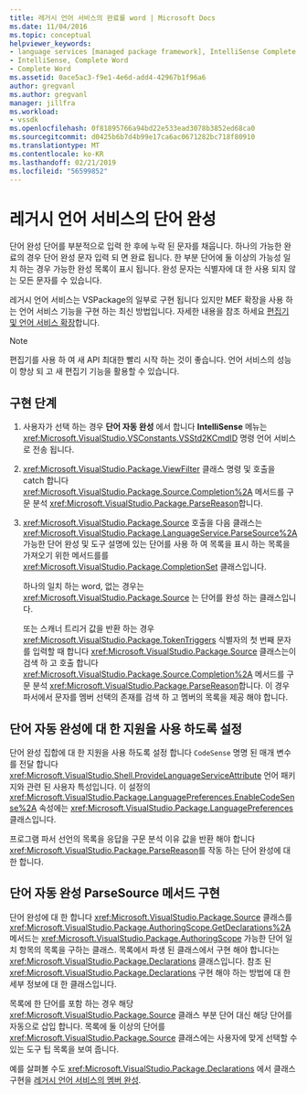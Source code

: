 ```yaml
---
title: 레거시 언어 서비스의 완료를 word | Microsoft Docs
ms.date: 11/04/2016
ms.topic: conceptual
helpviewer_keywords:
- language services [managed package framework], IntelliSense Complete Word
- IntelliSense, Complete Word
- Complete Word
ms.assetid: 0ace5ac3-f9e1-4e6d-add4-42967b1f96a6
author: gregvanl
ms.author: gregvanl
manager: jillfra
ms.workload:
- vssdk
ms.openlocfilehash: 0f81895766a94bd22e533ead3078b3852ed68ca0
ms.sourcegitcommit: d0425b6b7d4b99e17ca6ac0671282bc718f80910
ms.translationtype: MT
ms.contentlocale: ko-KR
ms.lasthandoff: 02/21/2019
ms.locfileid: "56599852"
---
```

# <a name="word-completion-in-a-legacy-language-service"></a>레거시 언어 서비스의 단어 완성
단어 완성 단어를 부분적으로 입력 한 후에 누락 된 문자를 채웁니다. 하나의 가능한 완료의 경우 단어 완성 문자 입력 되 면 완료 됩니다. 한 부분 단어에 둘 이상의 가능성 일치 하는 경우 가능한 완성 목록이 표시 됩니다. 완성 문자는 식별자에 대 한 사용 되지 않는 모든 문자를 수 있습니다.

 레거시 언어 서비스는 VSPackage의 일부로 구현 됩니다 있지만 MEF 확장을 사용 하는 언어 서비스 기능을 구현 하는 최신 방법입니다. 자세한 내용을 참조 하세요 [편집기 및 언어 서비스 확장](../../extensibility/extending-the-editor-and-language-services.md)합니다.

> [!NOTE]
>  편집기를 사용 하 여 새 API 최대한 빨리 시작 하는 것이 좋습니다. 언어 서비스의 성능이 향상 되 고 새 편집기 기능을 활용할 수 있습니다.

## <a name="implementation-steps"></a>구현 단계

1. 사용자가 선택 하는 경우 **단어 자동 완성** 에서 합니다 **IntelliSense** 메뉴는 <xref:Microsoft.VisualStudio.VSConstants.VSStd2KCmdID> 명령 언어 서비스로 전송 됩니다.

2. <xref:Microsoft.VisualStudio.Package.ViewFilter> 클래스 명령 및 호출을 catch 합니다 <xref:Microsoft.VisualStudio.Package.Source.Completion%2A> 메서드를 구문 분석 <xref:Microsoft.VisualStudio.Package.ParseReason>합니다.

3. <xref:Microsoft.VisualStudio.Package.Source> 호출을 다음 클래스는 <xref:Microsoft.VisualStudio.Package.LanguageService.ParseSource%2A> 가능한 단어 완성 및 도구 설명에 있는 단어를 사용 하 여 목록을 표시 하는 목록을 가져오기 위한 메서드를를 <xref:Microsoft.VisualStudio.Package.CompletionSet> 클래스입니다.

    하나의 일치 하는 word, 없는 경우는 <xref:Microsoft.VisualStudio.Package.Source> 는 단어를 완성 하는 클래스입니다.

   또는 스캐너 트리거 값을 반환 하는 경우 <xref:Microsoft.VisualStudio.Package.TokenTriggers> 식별자의 첫 번째 문자를 입력할 때 합니다 <xref:Microsoft.VisualStudio.Package.Source> 클래스는이 검색 하 고 호출 합니다 <xref:Microsoft.VisualStudio.Package.Source.Completion%2A> 메서드를 구문 분석 <xref:Microsoft.VisualStudio.Package.ParseReason>합니다. 이 경우 파서에서 문자를 멤버 선택의 존재를 검색 하 고 멤버의 목록을 제공 해야 합니다.

## <a name="enabling-support-for-the-complete-word"></a>단어 자동 완성에 대 한 지원을 사용 하도록 설정
 단어 완성 집합에 대 한 지원을 사용 하도록 설정 합니다 `CodeSense` 명명 된 매개 변수를 전달 합니다 <xref:Microsoft.VisualStudio.Shell.ProvideLanguageServiceAttribute> 언어 패키지와 관련 된 사용자 특성입니다. 이 설정의 <xref:Microsoft.VisualStudio.Package.LanguagePreferences.EnableCodeSense%2A> 속성에는 <xref:Microsoft.VisualStudio.Package.LanguagePreferences> 클래스입니다.

 프로그램 파서 선언의 목록을 응답을 구문 분석 이유 값을 반환 해야 합니다 <xref:Microsoft.VisualStudio.Package.ParseReason>를 작동 하는 단어 완성에 대 한 합니다.

## <a name="implementing-complete-word-in-the-parsesource-method"></a>단어 자동 완성 ParseSource 메서드 구현
 단어 완성에 대 한 합니다 <xref:Microsoft.VisualStudio.Package.Source> 클래스를 <xref:Microsoft.VisualStudio.Package.AuthoringScope.GetDeclarations%2A> 메서드는 <xref:Microsoft.VisualStudio.Package.AuthoringScope> 가능한 단어 일치 항목의 목록을 구하는 클래스. 목록에서 파생 된 클래스에서 구현 해야 합니다는 <xref:Microsoft.VisualStudio.Package.Declarations> 클래스입니다. 참조 된 <xref:Microsoft.VisualStudio.Package.Declarations> 구현 해야 하는 방법에 대 한 세부 정보에 대 한 클래스입니다.

 목록에 한 단어를 포함 하는 경우 해당 <xref:Microsoft.VisualStudio.Package.Source> 클래스 부분 단어 대신 해당 단어를 자동으로 삽입 합니다. 목록에 둘 이상의 단어를 <xref:Microsoft.VisualStudio.Package.Source> 클래스에는 사용자에 맞게 선택할 수 있는 도구 팁 목록을 보여 줍니다.

 예를 살펴볼 수도 <xref:Microsoft.VisualStudio.Package.Declarations> 에서 클래스 구현을 [레거시 언어 서비스의 멤버 완성](../../extensibility/internals/member-completion-in-a-legacy-language-service.md).